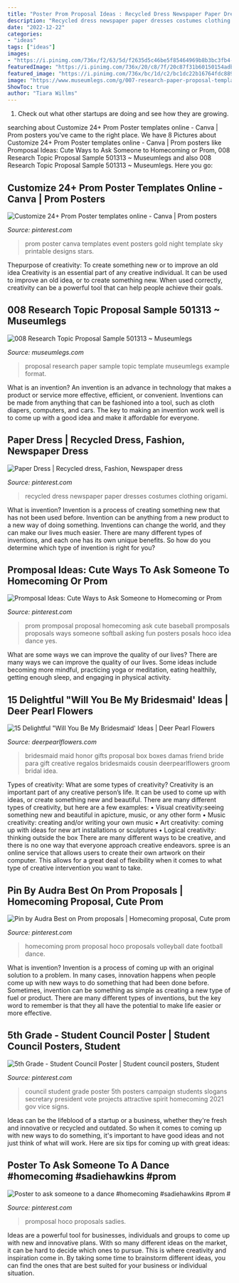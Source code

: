 ```yaml
---
title: "Poster Prom Proposal Ideas : Recycled Dress Newspaper Paper Dresses Costumes Clothing Origami"
description: "Recycled dress newspaper paper dresses costumes clothing origami"
date: "2022-12-22"
categories:
- "ideas"
tags: ["ideas"]
images:
- "https://i.pinimg.com/736x/f2/63/5d/f2635d5c46be5f85464969b8b3bc3fb4--prom-proposal-candle-decorations.jpg"
featuredImage: "https://i.pinimg.com/736x/20/c8/7f/20c87f31b60150154adb52c392384262.jpg"
featured_image: "https://i.pinimg.com/736x/bc/1d/c2/bc1dc22b16764fdc889680ac75229bd9--recycled-dress-recycled-fashion.jpg"
image: "https://www.museumlegs.com/g/007-research-paper-proposal-template-1920x2919.jpg"
ShowToc: true
author: "Tiara Willms"
---
```



1. Check out what other startups are doing and see how they are growing.

	

		
searching about Customize 24+ Prom Poster templates online - Canva | Prom posters you've came to the right place. We have 8 Pictures about Customize 24+ Prom Poster templates online - Canva | Prom posters like Promposal Ideas: Cute Ways to Ask Someone to Homecoming or Prom, 008 Research Topic Proposal Sample 501313 ~ Museumlegs and also 008 Research Topic Proposal Sample 501313 ~ Museumlegs. Here you go:
		
    
## Customize 24+ Prom Poster Templates Online - Canva | Prom Posters

<img loading=lazy src="https://i.pinimg.com/736x/78/30/ee/7830ee9daa5257ff18ab873838a85c51.jpg" onerror="this.onerror=null;this.src='https://tse3.mm.bing.net/th?id=OIP.Jmkkq08rUuQzgNKnpRlEKAAAAA&amp;pid=15.1';" alt="Customize 24+ Prom Poster templates online - Canva | Prom posters">

_Source: pinterest.com_

>prom poster canva templates event posters gold night template sky printable designs stars. 

	

Thepurpose of creativity: To create something new or to improve an old idea
Creativity is an essential part of any creative individual. It can be used to improve an old idea, or to create something new. When used correctly, creativity can be a powerful tool that can help people achieve their goals.

    
## 008 Research Topic Proposal Sample 501313 ~ Museumlegs

<img loading=lazy src="https://www.museumlegs.com/g/007-research-paper-proposal-template-1920x2919.jpg" onerror="this.onerror=null;this.src='https://tse4.mm.bing.net/th?id=OIP.zX4ylEKKZKoXw6ydA8mYLwHaLQ&amp;pid=15.1';" alt="008 Research Topic Proposal Sample 501313 ~ Museumlegs">

_Source: museumlegs.com_

>proposal research paper sample topic template museumlegs example format. 

	

What is an invention?
An invention is an advance in technology that makes a product or service more effective, efficient, or convenient. Inventions can be made from anything that can be fashioned into a tool, such as cloth diapers, computers, and cars. The key to making an invention work well is to come up with a good idea and make it affordable for everyone.

    
## Paper Dress | Recycled Dress, Fashion, Newspaper Dress

<img loading=lazy src="https://i.pinimg.com/736x/bc/1d/c2/bc1dc22b16764fdc889680ac75229bd9--recycled-dress-recycled-fashion.jpg" onerror="this.onerror=null;this.src='https://tse1.mm.bing.net/th?id=OIP.UZgVYcAodiqki-ehodsY7gHaLH&amp;pid=15.1';" alt="Paper Dress | Recycled dress, Fashion, Newspaper dress">

_Source: pinterest.com_

>recycled dress newspaper paper dresses costumes clothing origami. 

	

What is invention?
Invention is a process of creating something new that has not been used before. Invention can be anything from a new product to a new way of doing something. Inventions can change the world, and they can make our lives much easier. There are many different types of inventions, and each one has its own unique benefits. So how do you determine which type of invention is right for you?

    
## Promposal Ideas: Cute Ways To Ask Someone To Homecoming Or Prom

<img loading=lazy src="https://i.pinimg.com/736x/20/c8/7f/20c87f31b60150154adb52c392384262.jpg" onerror="this.onerror=null;this.src='https://tse2.mm.bing.net/th?id=OIP.5GiFk6r7vykdJ_TsVHsNEwHaJ4&amp;pid=15.1';" alt="Promposal Ideas: Cute Ways to Ask Someone to Homecoming or Prom">

_Source: pinterest.com_

>prom promposal proposal homecoming ask cute baseball promposals proposals ways someone softball asking fun posters posals hoco idea dance yes. 

	

What are some ways we can improve the quality of our lives?
There are many ways we can improve the quality of our lives. Some ideas include becoming more mindful, practicing yoga or meditation, eating healthily, getting enough sleep, and engaging in physical activity.

    
## 15 Delightful &quot;Will You Be My Bridesmaid&#039; Ideas | Deer Pearl Flowers

<img loading=lazy src="http://www.deerpearlflowers.com/wp-content/uploads/2016/08/Will-you-be-my-Bridesmaid-Ideas-3.jpg" onerror="this.onerror=null;this.src='https://tse4.mm.bing.net/th?id=OIP.mVGlHEPwHmvUKrTkLmZ4YgHaJ4&amp;pid=15.1';" alt="15 Delightful &quot;Will You Be My Bridesmaid&#039; Ideas | Deer Pearl Flowers">

_Source: deerpearlflowers.com_

>bridesmaid maid honor gifts proposal box boxes damas friend bride para gift creative regalos bridesmaids cousin deerpearlflowers groom bridal idea. 

	

Types of creativity: What are some types of creativity?
Creativity is an important part of any creative person’s life. It can be used to come up with ideas, or create something new and beautiful. There are many different types of creativity, but here are a few examples: 
• Visual creativity:seeing something new and beautiful in apicture, music, or any other form 
• Music creativity: creating and/or writing your own music 
• Art creativity: coming up with ideas for new art installations or sculptures 
• Logical creativity: thinking outside the box 
There are many different ways to be creative, and there is no one way that everyone approach creative endeavors. spree is an online service that allows users to create their own artwork on their computer. This allows for a great deal of flexibility when it comes to what type of creative intervention you want to take.

    
## Pin By Audra Best On Prom Proposals | Homecoming Proposal, Cute Prom

<img loading=lazy src="https://i.pinimg.com/736x/f2/63/5d/f2635d5c46be5f85464969b8b3bc3fb4--prom-proposal-candle-decorations.jpg" onerror="this.onerror=null;this.src='https://tse2.mm.bing.net/th?id=OIP.Ocb-r0za8JUjL85JbBPWcQHaJ3&amp;pid=15.1';" alt="Pin by Audra Best on Prom proposals | Homecoming proposal, Cute prom">

_Source: pinterest.com_

>homecoming prom proposal hoco proposals volleyball date football dance. 

	

What is invention?
Invention is a process of coming up with an original solution to a problem. In many cases, innovation happens when people come up with new ways to do something that had been done before. Sometimes, invention can be something as simple as creating a new type of fuel or product. There are many different types of inventions, but the key word to remember is that they all have the potential to make life easier or more effective.

    
## 5th Grade - Student Council Poster | Student Council Posters, Student

<img loading=lazy src="https://i.pinimg.com/736x/c6/09/6a/c6096a11ab2acafd0a32013d86b76c79--student-gov-student-council-posters.jpg" onerror="this.onerror=null;this.src='https://tse3.mm.bing.net/th?id=OIP.5rG7_LYuEX1gyTp3QUVC_AHaKA&amp;pid=15.1';" alt="5th Grade - Student Council Poster | Student council posters, Student">

_Source: pinterest.com_

>council student grade poster 5th posters campaign students slogans secretary president vote projects attractive spirit homecoming 2021 gov vice signs. 

	

Ideas can be the lifeblood of a startup or a business, whether they're fresh and innovative or recycled and outdated. So when it comes to coming up with new ways to do something, it's important to have good ideas and not just think of what will work. Here are six tips for coming up with great ideas:

    
## Poster To Ask Someone To A Dance #homecoming #sadiehawkins #prom #

<img loading=lazy src="https://i.pinimg.com/736x/5b/ab/78/5bab78e74ea78b87320cd225de994a35.jpg" onerror="this.onerror=null;this.src='https://tse1.mm.bing.net/th?id=OIP.Yi0J6BCNhF2Csn5tnPEV1QHaNK&amp;pid=15.1';" alt="Poster to ask someone to a dance #homecoming #sadiehawkins #prom #">

_Source: pinterest.com_

>promposal hoco proposals sadies. 

	

Ideas are a powerful tool for businesses, individuals and groups to come up with new and innovative plans. With so many different ideas on the market, it can be hard to decide which ones to pursue. This is where creativity and inspiration come in. By taking some time to brainstorm different ideas, you can find the ones that are best suited for your business or individual situation.

